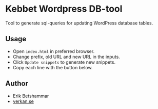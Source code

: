 # Kebbet Wordpress DB-tool
Tool to generate sql-queries for updating WordPress database tables.

## Usage
- Open `index.html` in preferred browser.
- Change prefix, old URL and new URL in the inputs.
- Click `Update snippets` to generate new snippets.
- Copy each line with the button below.

## Author
- Erik Betshammar
- [verkan.se](https://verkan.se)
